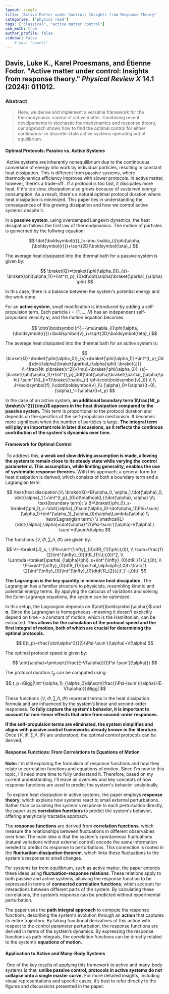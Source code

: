 ```yaml
---
layout: single
title: "Active Matter under Control: Insights from Response Theory"
categories: ["physics read"]
tags: ["classical", "active matter control"]
use_math: true
author_profile: false
sidebar: false
    # nav: "counts"
---
```


## Davis, Luke K., Karel Proesmans, and Étienne Fodor. "Active matter under control: Insights from response theory." *Physical Review X* 14.1 (2024): 011012.

### Abstract

>  Here, we derive and implement a versatile framework for the thermodynamic control of active matter. Combining recent develpements in stochastic thermodynamics and response theory, our approach shows how to find the optimal control for either continuous- or discrete-state active systems operating out of equilibrium.

#### Optimal Protocols: Passive vs. Active Systems 

​	Active systems are inherently nonequilibrium due to the continouous conversion of energy into work by individual particles, resulting in constant heat dissipation. This is different from passive systems, where thermodynamics efficiency improves with slower protocols. In active matter, however, there's a trade-off . If a protocol is too fast, it dissipates more heat. If it's too slow, dissipation also grows because of sustained energy consumption. As a result, there's a natural optimal protocol duration where heat dissipation is minimized. This paper lies in understanding the consequences of this growing dissipation and how we control active systems despite it. 

 In a **passive system**, using overdamped Langevin dynamics, the heat dissipation follows the first law of thermodynamics. The motion of particles is gonverned by the follwing equation:


$$
\dot{\boldsymbol{r}}_t=-\mu \nabla_{i}\phi(\alpha, {\boldsymbol{r}})+\sqrt{2D}\boldsymbol{\eta}_i
$$



The average heat dissipated into the thermal bath for a passive system is given by:


$$
\braket{Q}=\braket{\phi(\alpha_0)}_{s}-\braket{\phi(\alpha_1)}+\int^{t_p}_{0}dt\dot{\alpha}\braket{\partial_{\alpha} \phi}
$$



In this case, there is a balance between the system's potential energy and the work done.



 For an **active system**, small modification is introduced by adding a self-propulsion term. Each particle  $i=\{1,...,N\}$ has an independent self-propulsion velocity $\boldsymbol{v}_i$, and the motion equation becomes:


$$
\dot{\boldsymbol{r}}=-\mu\nabla_{i}\phi(\alpha, {\boldsymbol{r}})+\boldsymbol{v}_i+\sqrt{2D}\boldsymbol{\eta}_i
$$



The average heat dissipated into the thermal bath for an active system is:


$$
\braket{Q}=\braket{\phi(\alpha_0)}_{s}+\braket{\phi(\alpha_1)}+\int^{t_p}_0dt[\dot{\alpha}\braket{\partial_{\alpha}\phi}-\braket{J}]
\\=\frac{Nt_p\braket{v^2}}{\mu}+\braket{\phi(\alpha_0)}_{s}-\braket{\phi(\alpha_1)}+\int^{t_p}_0dt(\dot{\alpha}\braket{\partial_{\alpha}\phi}-\sum^{N}_{i=1}\braket{\nabla_{i} \phi\cdot\boldsymbol{v}_i})
\\
\\
J=\boldsymbol{f}_i\cdot\boldsymbol{v}_i\\
{\alpha}_0={\alpha}(t=0), {\alpha}_1={\alpha}(t=t_p)
$$


In the case of an active system, **an additional boundary term $\frac{Nt_p \braket{v^2}}{\mu}$ appears in the heat dissipation compared to the passive system.** This term is proportional to the protocol duration and depends on the specifics of the self-propulsion mechanism. It becomes more significant when the number of particles is large. **The integral term will play an important role in later discussions, as it reflects the continous contribution of the system's dynamics over time.**



#### Framework for Optimal Control

​	To address this, **a weak and slow driving assumption is made, allowing the system to remain close to its steady state while varying the control parameter $\alpha$. This assumption, while limiting generality, enables the use of systematic response theories.** With this approach, a general form for heat dissipation is derived, which consists of both a boundary term and a Lagrangian term:


$$
\text{heat dissipation:}\\
\braket{Q}=B(\alpha_0, \alpha_1,\dot{\alpha}_0, \dot{\alpha}_1 
)+\int^{t_p}_{0}dt\mathcal{L}(\dot{\alpha}, \alpha)
\\\\
\text{boundary term}:
\\
B=\braket{\phi_0}_s-\braket{\phi_1}_s+\dot{\alpha}_0\sum(\alpha_0)-\dot\alpha_1(\Phi+\sum)(\alpha_1)+\int^{\alpha_1}_{\alpha_0}d\alpha\Lambda(\alpha)
\\
\text{Lagrangian term:}
\\
\mathcal{L}(\dot{\alpha},\alpha)=\dot{\alpha}^2(\Psi-\sum')(\alpha)-V(\alpha),\ \sum'=d\sum/d\alpha
$$



The functions $\{V, \Phi, \sum, \Lambda, \Phi\}$ are given by:


$$
V=-\braket{J}_s, \ \Phi=\int^{\infty}_{0}dtR_{1}(\phi;t,0)t,
\\
\sum=\frac{1}{2}\int^{\infty}_{0}dtR_{1}(J;t,0)t^2,
\\
\Lambda=\braket{\partial_{\alpha}\phi}_s+\int^{\infty}_{0}dtR_{1}(J;t,0)t,
\\
\Psi=\int^{\infty}_{0}dtR_{1}(\partial_\alpha\phi;t,0)t+\frac{1}{2}\int^{\infty}_{0}\int^{\infty}_{0}dtdt'R_{2}(J;t',t'-t,0)tt'
$$



**The Lagrangian is the key quantity in minimize heat dissipation.** The Lagrangian has a familiar structure to physicists, resembling kinetic and potential energy terms. By applying the calculus of variations and solving the Euler-Lagrange equations, the system can be optimized. 

In this setup, the Lagrangian depends on $\dot{\boldsymbol{\alpha}}$ and $\boldsymbol{\alpha}$. Since the Lagrangian is homogeneous -meaning it doesn't explicitly depend on time - a constant of motion, which is the Hamiltonian, can be extracted. **This allows for the calculation of the protocol speed and the first integral of motion, both of which are crucial for determining the optimal protocols.**


$$
E(t_p)=\frac{\dot\alpha^2}{2}(\Psi-\sum')(\alpha)+V(\alpha)
$$



The optimal protocol speed is given by:


$$
\dot{\alpha}=\pm\sqrt{\frac{E-V(\alpha)}{(\Psi-\sum')(\alpha)}}
$$



The protocol duration $t_p$ can be computed using:


$$
t_p=\Bigg|\int^{\alpha_1}_{\alpha_0}da\sqrt{\frac{(\Psi-\sum')(\alpha)}{E-V(\alpha)}}\Bigg|
$$



These functions $\{V, \Phi, \sum, \Lambda, \Phi\}$ represent terms in the heat dissipation formula and are influenced by the system’s linear and second-order responses. **To fully capture the system's behavior, it is important to account for non-linear effects that arise from second-order responses.**

 **If the self-propulsion terms are eliminated, the system simplifies and aligns with passive control frameworks already known in the literature.** Once $\{V, \Phi, \sum, \Lambda, \Phi\}$ are understood, the optimal control protocols can be derived.



####  Response Functions: From Correlations to Equations of Motion

**Note:** I'm still exploring the formalism of response functions and how they relate to correlation functions and equations of motion. Since I'm new to this topic, I'll need more time to fully understand it. Therefore, based on my current understanding, I'll leave an overview and key concepts of how response functions are used to predict the system's behavior analytically.



​	To explore heat dissipation in active systems, the paper employs **response theory**, which explains how systems react to small external perturbations. Rather than calculating the system's response to each perturbation directly, the paper uses **correlation functions** to predict the system's behavior, offering analytically tractable approach.

 The **response functions** are derived from **correlation functions**, which measure the relationships between fluctuations in different observables over time. The main idea is that the system's spontaneous fluctuations (natural variations without external control) encode the same information needed to predict its response to perturbations. This connection is rooted in the **fluctuation-dissipation theorem**, which links these fluctuations to the system's response to small changes.

 For systems far from equilibrium, such as active matter, the paper extends these ideas using **fluctuation-response relations**. These relations apply to both passive and active systems, allowing the response function to be expressed in terms of **connected correlation functions**, which account for interactions between different parts of the system. By calculating these correlations, the system’s response can be predicted without experimental perturbation.

 The paper uses the **path integral approach** to compute the response functions, describing the system’s evolution through an **action** that captures its entire trajectory. By taking functional derivatives of this action with respect to the control parameter perturbation, the response functions are derived in terms of the system’s dynamics. By expressing the response functions as path integrals, the correlation functions can be directly related to the system’s **equations of motion**. 



#### Application to Active and Many-Body Systems

​	One of the key results of applying this framework to active and many-body systems is that, **unlike passive control, protocols in active systems do not collapse onto a single master curve.** For more detailed insights, including visual representations and specific cases, it’s best to refer directly to the figures and discussions presented in the paper.
